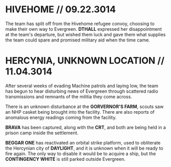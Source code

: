 # HIVEHOME // 09.22.3014
The team has split off from the Hivehome refugee convoy, choosing to make their own way to Evergreen. **DTHALL** expressed her disappointment at the team's departure, but wished them luck and gave them what supplies the team could spare and promised military aid when the time came.



# HERCYNIA, UNKNOWN LOCATION // 11.04.3014
After several weeks of evading Machine patrols and laying low, the team has begun to hear disturbing news of Evergreen through scattered radio transmissions and remnants of the militia they come across.

There is an unknown disturbance at the **GORVERNOR'S FARM**, scouts saw an NHP casket being brought into the facility. There are also reports of anomalous energy readings coming from the facility.

**BRAVA** has been captured, along with the **CRT**, and both are being held in a prison camp inside the settlement.

**BEGGAR ONE** has reactivated an orbital strike platform, used to obliterate the Hercynian city of **DAYLIGHT**, and it is unknown when it will be ready to fire again. The only way to disable it would be to acquire a ship, but the **CONTINGENCY WHITE** is still parked outside Evergreen.